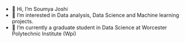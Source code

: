 - 👋 Hi, I’m Soumya Joshi
- 👀 I’m interested in Data analysis, Data Science and Machine learning projects.
- 🌱 I’m currently a graduate student in Data Science at Worcester Polytechnic Institute (Wpi)

<!---
SoumyaJ21/SoumyaJ21 is a ✨ special ✨ repository because its `README.md` (this file) appears on your GitHub profile.
You can click the Preview link to take a look at your changes.
--->
